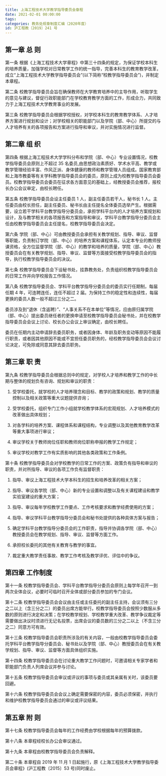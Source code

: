 ```yaml
---
title: 上海工程技术大学教学指导委员会章程
date: 2021-02-01 00:00:00
tags: 
categories: 教务处规章制度汇编（2020年度）
id: 沪工程教〔2019〕241 号
---
```


## 第一章 总 则

第一条 根据《上海工程技术大学章程》中第三十四条的规定，为保证学校本科生的培养质量，加强学校对日常教学工作的统一指导，完善本科生的教育教学改革，成立“上海工程技术大学教学指导委员会”(以下简称“校教学指导委员会”)，并制定本章程。

第二条 校教学指导委员会旨在确保教师在大学教育培养中的主导作用，听取学生的意见与建议，督促行政职能部门在学校教育教学方面的工作，形成合力，共同致力于上海工程技术大学教育事业的发展。

第三条 校教学指导委员会根据学校授权，对学校本科生的教育教学体系、人才培养方案进行规划和设计；对学校相关的职能部门以及学院（部、中心）所提交的与人才培养有关的各项报告和方案进行指导和审议，并对实施情况进行监督。

## 第二章 组 织

第四条 根据上海工程技术大学学科分布和学院（部、中心）专业设置情况，校教学指导委员会原则上不超过 35 名委员,由思想政治素质好、学术水平高、教学或教学管理经验丰富、作风正派、身体健康的教师和教学管理人员组成。国家教育部和上海市教委等有关学科教学指导委员会的委员，原则上成为校教学指导委员会委员。校教学指导委员会委员在征求各方面意见的基础上，经教授委员会推荐，报校长办公会议审定，由校长聘任。

第五条 校教学指导委员会设主任委员 1 人，副主任委员若干人，秘书长 1 人。主任委员由校长担任，副主任委员、秘书长由主任提名全体委员选举产生。根据需要，设立若干学科平台教学指导分委员会，承担学科平台内的人才培养方案规划和设计，及与教学相关的各项报告和方案指导和审议，学科平台教学指导分委员会主任由校教学指导委员会主任提名，校教学指导委员会决定。

第六条 学院（部、中心）可由教授委员会承担有关教学规划、指导、审议、监督等职能，负责制订学院（部、中心）的培养方案和课程体系，认定本专业的教师授课资格，全方位监督学院（部、中心）的教学和培养的质量，学院（部、中心）教授委员会在有关教学规划、指导、审议、监督等方面接受校教学指导委员会的指导，执行校教学指导委员会的决议。

第七条 校教学指导委员会下设秘书处，挂靠教务处，负责组织校教学指导委员会的日常工作并向学校报告工作情况。

第八条 校教学指导委员会、学科平台教学指导分委员会的委员实行任期制，每届任期 4 年，可连聘连任，连任不超过 2 届。为保持工作的稳定性和连续性，每届更换的委员人数一般不超过三分之二。

委员涉及到“退休（含返聘）”、“人事关系不在本单位”等情况，应由原归属学院（部、中心）提出委员继任者的更换申请至校教学指导委员会秘书处，并在校教学指导委员会会议上讨论、校长办公会议上审议确定，由校长聘任。

委员在任期内主动申请辞去委员职务，或者因身体、年龄及职务变动等原因不能履行职责，或者因其他原因不能或不宜担任委员职务的，经校教学指导委员会会议讨论决定，可免除或同意其辞去委员职务。

## 第三章 职 责

第九条 校教学指导委员会根据总则中的规定，对学校人才培养和教学工作的中长期与整体的规划负有咨询、规划和审议的职责：

1. 受学校委托，就学校的人才培养理念和目标、教学的政策和规划、教学的质量控制以及相关政策等重大议题提供咨询；

2. 受学校委托，组织专门工作小组就学校教学体系的宏观规划、人才培养模式的改革做出具体规划；

3. 对各学科的培养方案、课程体系和课程结构，专业调整以及其他教育教学改革等重大事项进行审议；

4. 审议学校关于教师岗位任职和教师岗位职称申报的教学工作规定；

5. 审议学校对教学工作有实质影响的其他各类政策和工作条例。

第十条 校教学指导委员会对学校教学的日常工作的方案、政策负有指导和审议的职责，并对所指导、审议的各项工作负有监督职责：

1. 指导、审议上海工程技术大学本科生的招生和培养改革的相关方案；

2. 指导、审议各学院（部、中心）新的专业设置和调整以及有关课程建设和教学实验室建设的重大方案；

3. 指导、审议每年学校教学工作要点、工作考核要求和教学经费使用的方案；

4. 指导、审议学科平台教学指导分委员会和秘书处提供的各种具体方案与报告；

5. 确定学科平台教学指导分委员会的工作职责，指导并协调各学院（部、中心）教授委员会在教学规划、指导、审议、监督等方面工作。

6. 承担校长委托的其他有关教育与教学的事宜。

7. 裁定重大教学责任事故、教学工作考核及教学评优、评估中的争议。

## 第四章 工作制度

第十一条 校教学指导委员会、学科平台教学指导分委员会原则上每学年召开一到两次全体会议，必要时可临时召开全体或部分委员参加的专门会议。

第十二条 校教学指导委员会会议由主任或主任委托的副主任主持，会议须有三分之二以上（含三分之二）的委员出席方能举行。校教学指导委员会按照少数服从多数的原则进行决定和决策；在学校教学规划、学校教学重大改革、教学争议裁定等需要做出决议时须进行无记名投票，出席会议的委员数的三分之二以上（不含三分之二）同意方可有效。

第十三条 校教学指导委员会职责所涉及的有关内容，一般由校教学指导委员会委托学科平台教学指导分委员会、秘书处以及学院（部、中心）教授委员会在有关教学规划、指导、审议、监督等方面具体组织实施。

第十四条 校教学指导委员会在讨论重大教学工作问题时，可邀请相关专家学者和职能部门负责人列席会议并参与讨论。

第十五条 校教学指导委员会审议或评议的事项与委员或其亲属有关时，该委员要回避。

第十六条 校教学指导委员会会议上确定需要保密的内容，委员必须保密，并执行和维护校教学指导委员会通过的审议或评议结果。

## 第五章 附 则

第十七条 校教学指导委员会每年的工作经费由学校根据每年的预算拨款。

第十八条 本章程经校长办公会审议通过。

第十九条 本章程由校教学指导委员会负责解释。

第二十条 本章程自 2019 年 11 月 1 日起施行，原《上海工程技术大学教学指导委员会章程》(沪工程教〔2015〕53 号)同时废止。
